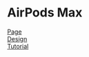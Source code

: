 <h1>AirPods Max</h1>

[Page](https://mikroffarad.github.io/workbench/mentors/from0to1/layouts/airpods/) <br>
[Design](https://drive.google.com/file/d/1JGrY6rWK20_VtqJBvsIx-vZa4e2aQ1pg/view) <br>
[Tutorial](https://youtu.be/OWJ9jhH50Eo?si=qMxVoqrMH7c94yka) <br>
